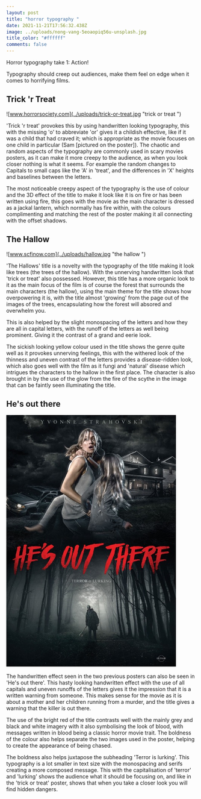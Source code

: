 ```yaml
---
layout: post
title: "horror typography "
date: 2021-11-21T17:56:32.438Z
image: ../uploads/nong-vang-5eoaopiq56u-unsplash.jpg
title_color: "#ffffff"
comments: false
---
```

Horror typography take 1: Action!

Typography should creep out audiences, make them feel on edge when it comes to horrifying films.

## Trick 'r Treat

![www.horrorsociety.com](../uploads/trick-or-treat.jpg "trick or treat ")

'Trick 'r treat' provokes this by using handwritten looking typography, this with the missing 'o' to abbreviate 'or' gives it a childish effective, like if it was a child that had craved it; which is appropriate as the movie focuses on one child in particular (Sam \[pictured on the poster]). The chaotic and random aspects of the typography are commonly used in scary movies posters, as it can make it more creepy to the audience, as when you look closer nothing is what it seems. For example the random changes to Capitals to small caps like the 'A' in 'treat', and the differences in 'X' heights and baselines between the letters. 

The most noticeable creepy aspect of the typography is the use of colour and the 3D effect of the title to make it look like it is on fire or has been written using fire, this goes with the movie as the main character is dressed as a jackal lantern, which normally has fire within, with the colours complimenting and matching the rest of the poster making it all connecting with the offset shadows. 

## The Hallow

![www.scfinow.com](../uploads/hallow.jpg "the hallow ")

'The Hallows' title is a novelty with the typography of the title making it look like trees (the trees of the hallow). With the unnerving handwritten look that 'trick or treat' also possessed. However, this title has a more organic look to it as the main focus of the film is of course the forest that surrounds the main characters (the hallow), using the main theme for the title shows how overpowering it is, with the title almost 'growing' from the page out of the images of the trees, encapsulating how the forest will absored and overwhelm you. 

This is also helped by the slight monospacing of the letters and how they are all in capital letters, with the runoff of the letters as well being prominent. Giving it the contrast of a grand and eerie look.

The sickish looking yellow colour used in the title shows the genre quite well as it provokes unnerving feelings, this with the withered look of the thinness and uneven contrast of the letters provides a disease-ridden look, which also goes well with the film as it fungi and 'natural' disease which intrigues the characters to the hallow in the first place. The character is also brought in by the use of the glow from the fire of the scythe in the image that can be faintly seen illuminating the title. 

## He's out there

![horrorpatch.tumbler.com](../uploads/hes-out-there.jpg "he's out there ")

The handwritten effect seen in the two previous posters can also be seen in 'He's out there'. This hasty looking handwritten effect with the use of all capitals and uneven runoffs of the letters gives it the impression that it is a written warning from someone. This makes sense for the movie as it is about a mother and her children running from a murder, and the title gives a warning that the killer is out there. 

The use of the bright red of the title contrasts well with the mainly grey and black and white imagery with it also symbolising the look of blood, with messages written in blood being a classic horror movie trait. The boldness of the colour also helps separate the two images used in the poster, helping to create the appearance of being chased. 

The boldness also helps juxtapose the subheading 'Terror is lurking'. This typography is a lot smaller in text size with the monospacing and serifs creating a more composed message. This with the capitalisation of 'terror' and 'lurking' shows the audience what it should be focusing on, and like in the 'trick or treat' poster, shows that when you take a closer look you will find hidden dangers.